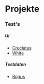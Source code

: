 # Projekte


### Test's

##### UI
- [Cruciatus](https://github.com/2gis/Winium.Cruciatus)
- [White](https://github.com/TestStack/White)

##### Testdaten
- [Bogus](https://github.com/bchavez/Bogus)